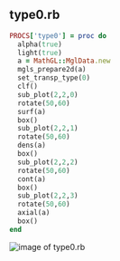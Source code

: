 
## type0.rb

```ruby
PROCS['type0'] = proc do
  alpha(true)
  light(true)
  a = MathGL::MglData.new
  mgls_prepare2d(a)
  set_transp_type(0)
  clf()
  sub_plot(2,2,0)
  rotate(50,60)
  surf(a)
  box()
  sub_plot(2,2,1)
  rotate(50,60)
  dens(a)
  box()
  sub_plot(2,2,2)
  rotate(50,60)
  cont(a)
  box()
  sub_plot(2,2,3)
  rotate(50,60)
  axial(a)
  box()
end


```
![image of type0.rb](https://raw.github.com/masa16/ruby-mathgl-sample/master/samples/type0/type0.png)
